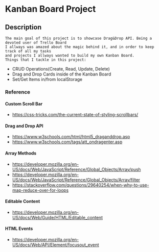 # Kanban Board Project

## Description

    The main goal of this project is to showcase Drag&Drop API. Being a devoted user of Trello Board
    I allways was amazed about the magic behind it, and in order to keep track of all my tasks
    and projects I allways wanted to build my own Kanban Board.
    Things that I tackle in this project:

- CRUD Operations(Create, Read, Update, Delete)
- Drag and Drop Cards inside of the Kanban Board
- Set/Get Items in/from localStorage

### Reference

#### Custom Scroll Bar

- https://css-tricks.com/the-current-state-of-styling-scrollbars/

#### Drag and Drop API

- https://www.w3schools.com/html/html5_draganddrop.asp
- https://www.w3schools.com/tags/att_ondragenter.asp

#### Array Methods

- https://developer.mozilla.org/en-US/docs/Web/JavaScript/Reference/Global_Objects/Array/push
- https://developer.mozilla.org/en-US/docs/Web/JavaScript/Reference/Global_Objects/Array/filter
- https://stackoverflow.com/questions/29640254/when-why-to-use-map-reduce-over-for-loops

#### Editable Content

- https://developer.mozilla.org/en-US/docs/Web/Guide/HTML/Editable_content

#### HTML Events

- https://developer.mozilla.org/en-US/docs/Web/API/Element/focusout_event
